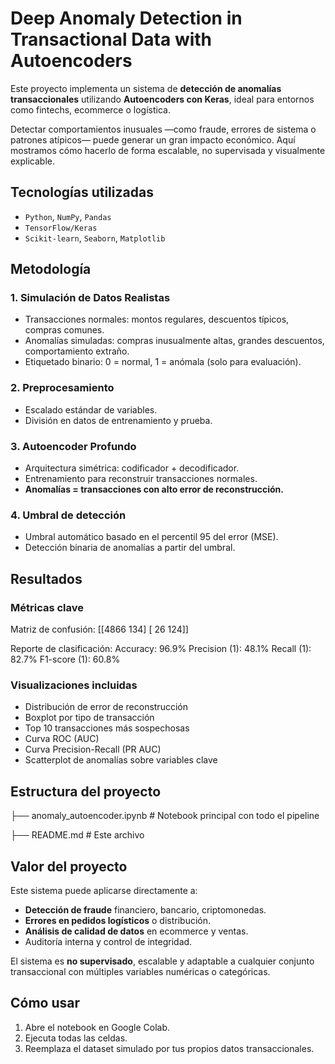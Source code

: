 # Deep Anomaly Detection in Transactional Data with Autoencoders

Este proyecto implementa un sistema de **detección de anomalías transaccionales** utilizando **Autoencoders con Keras**, ideal para entornos como fintechs, ecommerce o logística.

Detectar comportamientos inusuales —como fraude, errores de sistema o patrones atípicos— puede generar un gran impacto económico. Aquí mostramos cómo hacerlo de forma escalable, no supervisada y visualmente explicable.

## Tecnologías utilizadas

- `Python`, `NumPy`, `Pandas`
- `TensorFlow/Keras`
- `Scikit-learn`, `Seaborn`, `Matplotlib`

## Metodología

### 1. Simulación de Datos Realistas
- Transacciones normales: montos regulares, descuentos típicos, compras comunes.
- Anomalías simuladas: compras inusualmente altas, grandes descuentos, comportamiento extraño.
- Etiquetado binario: 0 = normal, 1 = anómala (solo para evaluación).

### 2. Preprocesamiento
- Escalado estándar de variables.
- División en datos de entrenamiento y prueba.

### 3. Autoencoder Profundo
- Arquitectura simétrica: codificador + decodificador.
- Entrenamiento para reconstruir transacciones normales.
- **Anomalías = transacciones con alto error de reconstrucción.**

### 4. Umbral de detección
- Umbral automático basado en el percentil 95 del error (MSE).
- Detección binaria de anomalías a partir del umbral.

## Resultados

### Métricas clave

Matriz de confusión:
[[4866 134]
[ 26 124]]

Reporte de clasificación:
Accuracy: 96.9%
Precision (1): 48.1%
Recall (1): 82.7%
F1-score (1): 60.8%


### Visualizaciones incluidas

- Distribución de error de reconstrucción
- Boxplot por tipo de transacción
- Top 10 transacciones más sospechosas
- Curva ROC (AUC)
- Curva Precision-Recall (PR AUC)
- Scatterplot de anomalías sobre variables clave

## Estructura del proyecto

├── anomaly_autoencoder.ipynb # Notebook principal con todo el pipeline

├── README.md # Este archivo

## Valor del proyecto

Este sistema puede aplicarse directamente a:

- **Detección de fraude** financiero, bancario, criptomonedas.
- **Errores en pedidos logísticos** o distribución.
- **Análisis de calidad de datos** en ecommerce y ventas.
- Auditoría interna y control de integridad.

El sistema es **no supervisado**, escalable y adaptable a cualquier conjunto transaccional con múltiples variables numéricas o categóricas.

## Cómo usar

1. Abre el notebook en Google Colab.
2. Ejecuta todas las celdas.
3. Reemplaza el dataset simulado por tus propios datos transaccionales.
